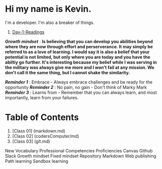 # Hi my name is Kevin.
I'm a developer.
I'm also a breaker of things.

1. [Day-1-Readings](day1.md)

***Growth mindset*** : **Is believing that you can develop you abilities beyond where they are now through effort and perserverance. It may simply be referred to as a love of learning. I would say it is also a belief that your potential is not limited, but only where you are today and you have the abiltiy go further. It's interesting because my belief while I was serving in the military was always give me more and I won't fail at any mission. We don't call it the same thing, but I cannot shake the similarity.**

***Reminder 1*** : Embrace - Always embrace challenges and be ready for the opportunity
***Reminder 2*** : No pain, no gain - Don't think of Marky Mark
***Reminder 3*** : Learns from - Remember that you can always learn, and most importantly, learn from your failures. 

# Table of Contents
1. [Class 01] (markdown.md)
2. [Class 02] (codersComputer/md)
3. [Class 03] (git.md)



New Vocabulary
Professional Competencies
Proficiencies
Canvas
Github
Slack
Growth mindset
Fixed mindset
Repository
Markdown
Web publishing
Path learning
Sandbox learning
